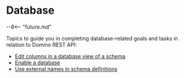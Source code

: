 # Database

--8<-- "future.md"

Topics to guide you in completing database-related goals and tasks in relation to Domino REST API:

- [Edit columns in a database view of a schema](editviewcolumn.md)
- [Enable a database](enablingadb.md)
- [Use external names in schema definitions](externalnames.md)